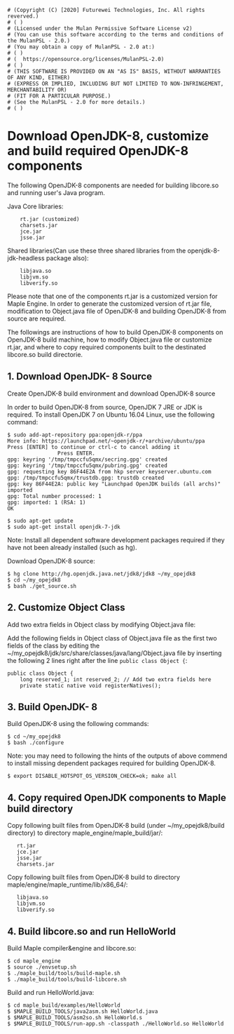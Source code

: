 ```
# (Copyright (C) [2020] Futurewei Technologies, Inc. All rights reverved.)
# ( )
# (Licensed under the Mulan Permissive Software License v2)
# (You can use this software according to the terms and conditions of the MulanPSL - 2.0.)
# (You may obtain a copy of MulanPSL - 2.0 at:)
# ( )
# (  https://opensource.org/licenses/MulanPSL-2.0)
# ( )
# (THIS SOFTWARE IS PROVIDED ON AN "AS IS" BASIS, WITHOUT WARRANTIES OF ANY KIND, EITHER)
# (EXPRESS OR IMPLIED, INCLUDING BUT NOT LIMITED TO NON-INFRINGEMENT, MERCHANTABILITY OR)
# (FIT FOR A PARTICULAR PURPOSE.)
# (See the MulanPSL - 2.0 for more details.)
# ( )
```

# Download OpenJDK-8, customize and build required OpenJDK-8 components

The following OpenJDK-8 components are needed for building libcore.so and running user's Java program.

Java Core libraries:
```
    rt.jar (customized)
    charsets.jar
    jce.jar
    jsse.jar
```
Shared libraries(Can use these three shared libraries from the openjdk-8-jdk-headless package also):
```
    libjava.so
    libjvm.so
    libverify.so
```
Please note that one of the components rt.jar is a customized version for Maple Engine. In order
to generate the customized version of rt.jar file, modification to Object.java file of OpenJDK-8
and building OpenJDK-8 from source are required.

The followings are instructions of how to build OpenJDK-8 components on OpenJDK-8 build machine,
how to modify Object.java file or customize rt.jar, and where to copy required components built
to the destinated libcore.so build directorie.

## 1. Download OpenJDK- 8 Source

Create OpenJDK-8 build environment and download OpenJDK-8 source 

In order to build OpenJDK-8 from source, OpenJDK 7 JRE or JDK is required. To install OpenJDK 7 
on Ubuntu 16.04 Linux, use the following command:

```
$ sudo add-apt-repository ppa:openjdk-r/ppa
More info: https://launchpad.net/~openjdk-r/+archive/ubuntu/ppa
Press [ENTER] to continue or ctrl-c to cancel adding it
                Press ENTER.
gpg: keyring '/tmp/tmpccfu5qmx/secring.gpg' created
gpg: keyring '/tmp/tmpccfu5qmx/pubring.gpg' created
gpg: requesting key 86F44E2A from hkp server keyserver.ubuntu.com
gpg: /tmp/tmpccfu5qmx/trustdb.gpg: trustdb created
gpg: key 86F44E2A: public key "Launchpad OpenJDK builds (all archs)" imported
gpg: Total number processed: 1
gpg: imported: 1 (RSA: 1)
OK
```
```
$ sudo apt-get update
$ sudo apt-get install openjdk-7-jdk
```
Note: Install all dependent software development packages required if they have not been already
installed (such as hg).

Download OpenJDK-8 source:
```
$ hg clone http://hg.openjdk.java.net/jdk8/jdk8 ~/my_opejdk8
$ cd ~/my_opejdk8
$ bash ./get_source.sh
```
## 2. Customize Object Class

Add two extra fields in Object class by modifying Object.java file:

Add the following fields in Object class of Object.java file as the first two fields of the class
by editing the  ~/my_opejdk8/jdk/src/share/classes/java/lang/Object.java file by inserting the 
following 2 lines right after the line `public class Object {`:
```
public class Object {
    long reserved_1; int reserved_2; // Add two extra fields here
    private static native void registerNatives();
```

## 3. Build OpenJDK- 8

Build OpenJDK-8 using the following commands:
```
$ cd ~/my_opejdk8
$ bash ./configure
```

Note: you may need to following the hints of the outputs of above commend to install missing
dependent packages required for building OpenJDK-8.

```
$ export DISABLE_HOTSPOT_OS_VERSION_CHECK=ok; make all
```

## 4. Copy required OpenJDK components to Maple build directory

Copy following built files from OpenJDK-8 build (under ~/my_opejdk8/build directory) to 
directory maple_engine/maple_build/jar/:
```
   rt.jar
   jce.jar
   jsse.jar
   charsets.jar
```

Copy following built files from OpenJDK-8 build to directory maple/engine/maple_runtime/lib/x86_64/:
```
   libjava.so
   libjvm.so
   libverify.so
```

## 4. Build libcore.so and run HelloWorld

Build Maple compiler&engine and libcore.so:
```
$ cd maple_engine
$ source ./envsetup.sh
$ ./maple_build/tools/build-maple.sh
$ ./maple_build/tools/build-libcore.sh
```

Build and run HelloWorld.java:
```
$ cd maple_build/examples/HelloWorld
$ $MAPLE_BUILD_TOOLS/java2asm.sh HelloWorld.java
$ $MAPLE_BUILD_TOOLS/asm2so.sh HelloWorld.s
$ $MAPLE_BUILD_TOOLS/run-app.sh -classpath ./HelloWorld.so HelloWorld

```
